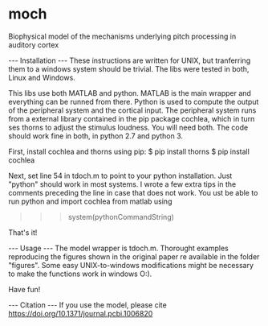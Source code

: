 # moch
Biophysical model of the mechanisms underlying pitch processing in auditory cortex

--- Installation ---
These instructions are written for UNIX, but tranferring them to a windows system should be trivial. 
The libs were tested in both, Linux and Windows.

This libs use both MATLAB and python. MATLAB is the main wrapper and everything can be runned from 
there. Python is used to compute the output of the peripheral system and the cortical input. The
peripheral system runs from a external library contained in the pip package cochlea, which in turn
ses thorns to adjust the stimulus loudness. You will need both. The code should work fine in both,
in python 2.7 and python 3.

First, install cochlea and thorns using pip:
$ pip install thorns
$ pip install cochlea

Next, set line 54 in tdoch.m to point to your python installation. Just "python" should work in most
systems. I wrote a few extra tips in the comments preceding the line in case that does not work. You
ust be able to run python and import cochlea from matlab using 
>>> system(pythonCommandString)

That's it!

--- Usage ---
The model wrapper is tdoch.m. Thorought examples reproducing the figures shown in the original paper
re available in the folder "figures". Some easy UNIX-to-windows modifications might be necessary to
make the functions work in windows O:).

Have fun!

--- Citation ---
If you use the model, please cite https://doi.org/10.1371/journal.pcbi.1006820
